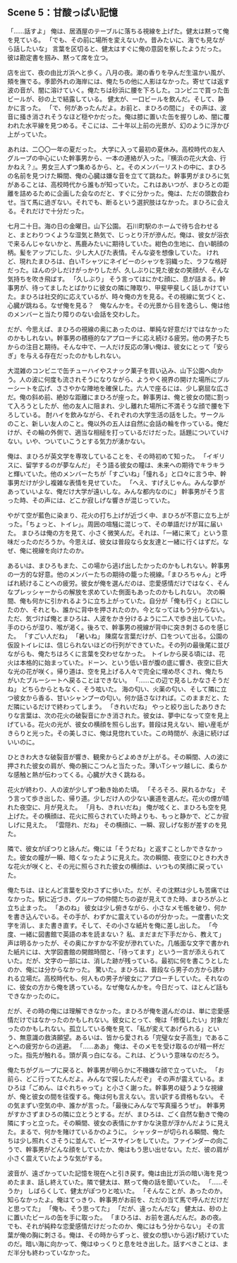 ## Scene 5：甘酸っぱい記憶

「……話すよ」
俺は、居酒屋のテーブルに落ちる視線を上げた。健太は黙って俺を見ている。
「でも、その前に場所を変えないか。昔みたいに、海でも見ながら話したいな」
言葉を区切ると、健太はすぐに俺の意図を察したようだった。彼は勘定書を掴み、黙って席を立つ。

店を出て、夜の由比ガ浜へと歩く。八月の夜。潮の香りを孕んだ生温かい風が、頬を撫でる。季節外れの海岸には、俺たちの他に人影はなかった。寄せては返す波の音が、闇に溶けていく。俺たちは砂浜に腰を下ろした。コンビニで買った缶ビールが、砂の上で結露している。
健太が、一口ビールを飲んだ。そして、静かに言った。
「で、何があったんだよ。お前と、まひろの間に」
その声は、波音に掻き消されそうなほど穏やかだった。俺は膝に置いた缶を握りしめ、闇に覆われた水平線を見つめる。そこには、二十年以上前の光景が、幻のように浮かび上がっていた。

あれは、二〇〇一年の夏だった。
大学に入って最初の夏休み。高校時代の友人グループの中心にいた幹事男から、一本の連絡が入った。『横浜の花火大会、行かねえ？』。男女三人ずつ集めるから、と。そのメンバーリストの中に、まひろの名前を見つけた瞬間、俺の心臓は嫌な音を立てて跳ねた。幹事男がまひろに気があることは、高校時代から誰もが知っていた。これはあいつが、まひろとの距離を詰めるために企画した会なのだと、すぐに分かった。俺は、ただの頭数合わせ。当て馬に過ぎない。それでも、断るという選択肢はなかった。まひろに会える。それだけで十分だった。

七月二十日。海の日の金曜日。山下公園。
石川町駅のホームで待ち合わせると、まとわりつくような湿気と熱気で、じっとり汗が滲んだ。俺は、彼女が浴衣で来るんじゃないかと、馬鹿みたいに期待していた。紺色の生地に、白い朝顔の柄。髪をアップにした、少し大人びた表情。そんな姿を想像していた。
けれど、現れたまひろは、白いTシャツにネイビーのシャツを羽織った、ラフな格好だった。ほんの少しだけがっかりしたが、久しぶりに見た彼女の笑顔が、そんな気持ちを吹き飛ばす。
「久しぶり」
そう言ってはにかむ顔に、息が詰まる。幹事男が、待ってましたとばかりに彼女の隣に陣取り、甲斐甲斐しく話しかけていた。まひろは社交的に応えているが、時々俺の方を見る。その視線に気づくと、心臓が跳ねる。なぜ俺を見る？　俺なんかを。その光景から目を逸らし、俺は他のメンバーと当たり障りのない会話を交わした。

だが、今思えば、まひろの視線の奥にあったのは、単純な好意だけではなかったのかもしれない。幹事男の積極的なアプローチに応え続ける疲労。他の男子たちからの注目と期待。そんな中で、一人だけ反応の薄い俺は、彼女にとって「安らぎ」を与える存在だったのかもしれない。

大混雑のコンビニで缶チューハイやスナック菓子を買い込み、山下公園へ向かう。人の波に何度も流されそうになりながら、ようやく視界の開けた場所にブルーシートを広げ、ささやかな陣地を確保した。六人で座るには、少し窮屈な広さだ。俺の斜め前、絶妙な距離にまひろが座った。幹事男は、俺と彼女の間に割って入ろうとしたが、他の友人に阻まれ、少し離れた場所に不満そうな顔で腰を下ろしている。
酎ハイを飲みながら、それぞれの大学生活の話をした。サークルのこと、新しい友人のこと。俺以外の五人は自然に会話の輪を作っている。俺だけが、その輪の外側で、適当な相槌を打っているだけだった。話題についていけない。いや、ついていこうとする気力が湧かない。

俺は、まひろが英文学を専攻していることを、その時初めて知った。
「イギリスに、留学するのが夢なんだ」
そう語る彼女の瞳は、未来への期待でキラキラと輝いていた。他のメンバーたちが「すごいね」「憧れる」と口々に言う中、幹事男だけが少し複雑な表情を見せていた。
「へえ、すげえじゃん。みんな夢があっていいよな、俺だけ大学が遠いしな。みんな都内なのに」
幹事男がそう言った時、その声には、どこか寂しげな響きが混じっていた。

やがて空が藍色に染まり、花火の打ち上げが近づく中、まひろが不意に立ち上がった。「ちょっと、トイレ」。周囲の喧騒に混じって、その単語だけが耳に届いた。
まひろは俺の方を見て、小さく微笑んだ。それは、「一緒に来て」という意味だったのだろうか。今思えば、彼女は普段なら女友達と一緒に行くはずだ。なぜ、俺に視線を向けたのか。

あるいは、まひろもまた、この場から逃げ出したかったのかもしれない。幹事男の一方的な好意。他のメンバーたちの期待の籠った視線。「まひろちゃん」と呼ばれ続けることへの疲労。彼女が俺を選んだのは、恋愛感情だけではなく、そんなプレッシャーからの解放を求めていた側面もあったのかもしれない。
次の瞬間、俺も何かに引かれるように立ち上がっていた。自分が「俺も行く」と口にしたのか、それとも、誰かに背中を押されたのか。今となってはもう分からない。ただ、気づけば俺とまひろは、人波をかき分けるように二人で歩き出していた。手のひらが湿り、喉が渇く。後ろで、幹事男の視線が背中に突き刺さるのを感じた。
「すごい人だね」
「暑いね」
陳腐な言葉だけが、口をついて出る。公園の仮設トイレには、信じられないほどの行列ができていた。その列の最後尾に並びながらも、俺たちはろくに言葉を交わせなかった。
トイレから戻る頃には、花火は本格的に始まっていた。ドーン、という低い音が腹の底に響き、夜空に巨大な光の花が咲く。帰り道は、空を見上げる人々で完全に埋め尽くされ、俺たちがいたブルーシートへ戻ることはできない。
「……この辺で見るしかなさそうだね」
どちらからともなく、そう呟いた。
海の匂い、火薬の匂い、そして隣に立つ彼女から香る、甘いシャンプーの匂い。何か話さなければ。このままだと、ただ隣にいるだけで終わってしまう。
「きれいだね」
やっと絞り出したありきたりな言葉は、次の花火の破裂音にかき消された。彼女は、夢中になって空を見上げている。花火の光が、彼女の横顔を照らし出す。普段は見えない、細い産毛がきらりと光った。その美しさに、俺は見惚れていた。この時間が、永遠に続けばいいのに。

ひときわ大きな破裂音が響き、観衆からどよめきが上がる。その瞬間、人の波に押された彼女の肩が、俺の腕にこつんと当たった。薄いTシャツ越しに、柔らかな感触と熱が伝わってくる。心臓が大きく跳ねる。

花火が終わり、人の波が少しずつ動き始めた頃。
「そろそろ、戻れるかな」
そう言って歩き出した、帰り道。少しだけ人の少ない裏道を選んだ。花火の煙が晴れた夜空に、月が見えた。
「月も、きれいだね」
俺が呟くと、まひろも空を見上げた。その横顔は、花火に照らされていた時よりも、もっと静かで、どこか寂しげに見えた。
「雲隠れ、だね」
その横顔に、一瞬、寂しげな影が差すのを見た。

隣で、彼女がぽつりと詠んだ。俺には「そうだね」と返すことしかできなかった。彼女の瞳が一瞬、暗くなったように見えた。次の瞬間、夜空にひときわ大きな花火が咲くと、その光に照らされた彼女の横顔は、いつもの笑顔に戻っていた。

俺たちは、ほとんど言葉を交わさずに歩いた。だが、その沈黙は少しも苦痛ではなかった。駅に近づき、グループの仲間たちの姿が見えてきた時、まひろがふと立ち止まった。
「あのね」
彼女は少し俯きながら、小さなメモ帳を破り、何かを書き込んでいる。その手が、わずかに震えているのが分かった。一度書いた文字を消し、また書き直す。そして、その小さな紙片を俺に差し出した。
「今度、一緒に図書館で英語の本を読まない？ 私、まだまだ下手だから、教えて」
声は明るかったが、その奥にかすかな不安が滲れていた。几帳面な文字で書かれた紙片には、大学図書館の開館時間と、「待ってます」という一言が添えられていた。だが、文字の一部には、消した跡が残っている。最初に何を書こうとしたのか、俺には分からなかった。
驚いた。まひろは、普段なら男子の方から誘われる立場だ。高校時代も、何人もの男子が彼女にアプローチしていた。それなのに、彼女の方から俺を誘っている。なぜ俺なんかを。今日だって、ほとんど話もできなかったのに。

だが、その時の俺には理解できなかった。まひろが俺を選んだのは、単に恋愛感情だけではなかったのかもしれない。彼女にとって、俺は「修復したい」対象だったのかもしれない。孤立している俺を見て、「私が変えてあげられる」という、無意識の救済願望。あるいは、皆から愛される「完璧な女子高生」であることへの疲労からの逃避。
「……ああ」
俺は、そのメモを受け取るのが精一杯だった。指先が触れる。頭が真っ白になる。これは、どういう意味なのだろう。

俺たちがグループに戻ると、幹事男が明らかに不機嫌な顔で立っていた。
「お前ら、どこ行ってたんだよ。みんなで探したんだぞ」
その声が震えている。まひろは「ごめん、はぐれちゃって」と小さく謝った。幹事男の疑うような視線が、俺と彼女の間を往復する。俺は何も言えない。言い訳する資格もない。
その気まずい空気の中、誰かが言った。「最後にみんなで写真撮ろうぜ」。
幹事男がすかさずまひろの隣に立とうとする。だが、まひろは、ごく自然な動きで俺の隣にすっと立った。その瞬間、彼女の表情にかすかな決意が浮かんだように見えた。まるで、何かを賭けているかのように。
シャッターが切られる瞬間、俺たちは少し照れくさそうに並んで、ピースサインをしていた。ファインダーの向こうで、幹事男がどんな顔をしていたか、俺はもう思い出せない。ただ、彼の肩が小さく震えていたような気がする。

波音が、遠ざかっていた記憶を現在へと引き戻す。俺は由比ガ浜の暗い海を見つめたまま、話し終えていた。隣で健太は、黙って俺の話を聞いていた。
「……そうか」
しばらくして、健太がぽつりと呟いた。
「そんなことが、あったのか。知らなかったよ。俺はてっきり、幹事男がお前を、ただの当て馬で呼んだだけだと思ってた」
「俺も、そう思ってた」
「だが、違ったんだな」
健太は、砂の上に置いたビールの缶を手に取った。
「まひろは、お前を選んだんだ。あの夜。でも、それが純粋な恋愛感情だけだったのか、俺にはもう分からない」
その言葉が俺の胸に刺さる。俺は、その時からずっと、彼女の想いから逃げ続けていたのだ。暗い海に向かって、俺はゆっくりと息を吐き出した。話すべきことは、まだ半分も終わっていなかった。